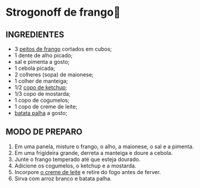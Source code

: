 # Strogonoff de frango:chicken:

## INGREDIENTES

- 3 [peitos de frango](https://www.tudogostoso.com.br/receita/10254-fricasse-de-frango.html) cortados em cubos;
- 1 dente de alho picado;
- sal e pimenta a gosto;
- 1 cebola picada;
- 2 colheres (sopa) de maionese;
- 1 colher de manteiga;
- 1/2 [copo de ketchup](https://blog.tudogostoso.com.br/cardapios/ketchup-caseiro/);
- 1/3 copo de mostarda;
- 1 copo de cogumelos;
- 1 copo de creme de leite;
- [batata palha](https://blog.tudogostoso.com.br/cardapios/receitas-faceis/receitas-com-batata-palha/) a gosto;



## MODO DE PREPARO

1. Em uma panela, misture o frango, o alho, a maionese, o sal e a pimenta.
2. Em uma frigideira grande, derreta a manteiga e doure a cebola.
3. Junte o frango temperado até que esteja dourado.
4. Adicione os cogumelos, o ketchup e a mostarda.
5. Incorpore [o creme de leite](https://blog.tudogostoso.com.br/dicas-de-cozinha/creme-de-leite-fresco-caseiro-de-caixinha-e-mais/) e retire do fogo antes de ferver.
6. Sirva com arroz branco e batata palha.

